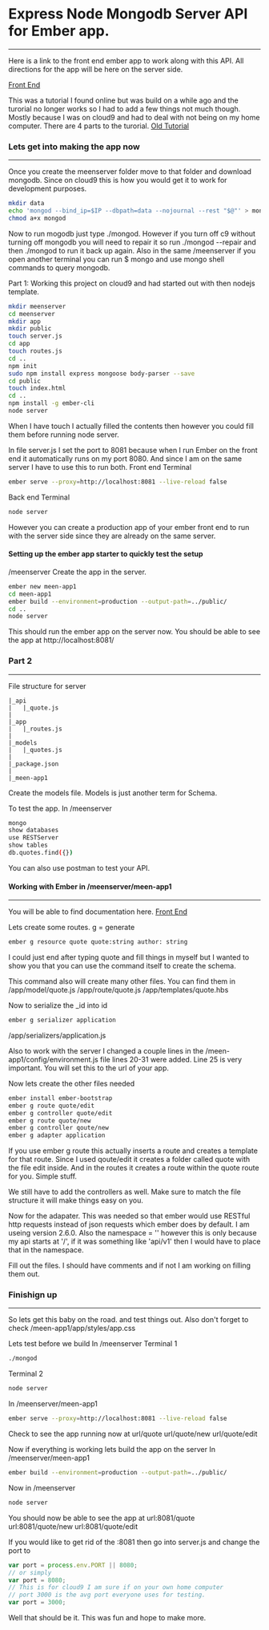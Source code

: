 # Express Node Mongodb Server API for Ember app. 
---
Here is a link to the front end ember app to work along with
this API. All directions for the app will be here on the server
side. 

[Front End](../../../meen-app1/blob/master/README.md)


This was a tutorial I found online but was build on a while ago 
and the turorial no longer works so I had to add a few things not
much though. Mostly because I was on cloud9 and had to deal with 
not being on my home computer. There are 4 parts to the turorial.
[Old Tutorial](http://www.programwitherik.com/setup-your-ember-project-with-node/)


### Lets get into making the app now
---
Once you create the meenserver folder move to that folder and 
download mongodb. Since on cloud9 this is how you would get it to
work for development purposes. 
```bash
mkdir data
echo 'mongod --bind_ip=$IP --dbpath=data --nojournal --rest "$@"' > mongod
chmod a+x mongod
```
Now to run mogodb just type ./mongod. However if you turn off c9 
without turning off mongodb you will need to repair it so run
./mongod --repair and then ./mongod to run it back up again. 
Also in the same /meenserver if you open another terminal you can
run $ mongo and use mongo shell commands to query mongodb.

Part 1: Working this project on cloud9 and had started out with then
nodejs template. 
```bash
mkdir meenserver
cd meenserver
mkdir app
mkdir public
touch server.js
cd app
touch routes.js
cd ..
npm init
sudo npm install express mongoose body-parser --save
cd public 
touch index.html
cd ..
npm install -g ember-cli
node server 
```
When I have touch <fileName> I actually filled the contents then
however you could fill them before running node server. 

In file server.js I set the port to 8081 because when I run 
Ember on the front end it automatically runs on my port 8080.
And since I am on the same server I have to use this to run both. 
Front end Terminal
```bash
ember serve --proxy=http://localhost:8081 --live-reload false
```
Back end Terminal
```bash
node server
```
However you can create a production app of your ember front end to
run with the server side since they are already on the same server.

#### Setting up the ember app starter to quickly test the setup
/meenserver
Create the app in the server.
```bash
ember new meen-app1
cd meen-app1
ember build --environment=production --output-path=../public/
cd ..
node server
```
This should run the ember app on the server now. You should 
be able to see the app at http://localhost:8081/ 

### Part 2
---
File structure for server

    |_api
    |   |_quote.js
    |
    |_app
    |   |_routes.js
    |
    |_models
    |   |_quotes.js
    |
    |_package.json
    |
    |_meen-app1

Create the models file. Models is just another term for Schema.

To test the app. In /meenserver 
```bash
mongo
show databases
use RESTServer
show tables
db.quotes.find({}) 
```
You can also use postman to test your API. 

#### Working with Ember in /meenserver/meen-app1
---
You will be able to find documentation here.
[Front End](../../../meen-app1/blob/master/README.md)

Lets create some routes. g = generate
```bash
ember g resource quote quote:string author: string
```
I could just end after typing quote and fill things in myself but I
wanted to show you that you can use the command itself to create the
schema. 

This command also will create many other files. You can find them in
/app/model/quote.js
/app/route/quote.js
/app/templates/quote.hbs

Now to serialize the _id into id
```bash
ember g serializer application
```
/app/serializers/application.js

Also to work with the server I changed a couple lines in the
/meen-app1/config/environment.js file
lines 20-31 were added. Line 25 is very important. You will set
this to the url of your app. 

Now lets create the other files needed
```bash
ember install ember-bootstrap
ember g route quote/edit
ember g controller quote/edit
ember g route quote/new
ember g controller qoute/new
ember g adapter application
```
If you use ember g route this actually inserts a route and creates
a template for that route. Since I used qoute/edit it creates a 
folder called quote with the file edit inside. And in the routes
it creates a route within the quote route for you. Simple stuff. 

We still have to add the controllers as well. Make sure to match 
the file structure it will make things easy on you. 

Now for the adapater. This was needed so that ember would use
RESTful http requests instead of json requests which ember does
by default. I am useing version 2.6.0. Also the namespace = ''
however this is only because my api starts at '/', if it was 
something like 'api/v1' then I would have to place that in the
namespace. 

Fill out the files. I should have comments and if not I am working
on filling them out. 

### Finishign up
---
So lets get this baby on the road. and test things out. 
Also don't forget to check /meen-app1/app/styles/app.css

Lets test before we build
In /meenserver
Terminal 1
```bash
./mongod
```
Terminal 2
```bash
node server
```
In /meenserver/meen-app1
```bash
ember serve --proxy=http://localhost:8081 --live-reload false
```
Check to see the app running now at 
url/quote 
url/quote/new
url/quote/edit

Now if everything is working lets build the app on the server
In /meenserver/meen-app1
```bash
ember build --environment=production --output-path=../public/
```
Now in /meenserver
```bash
node server
```
You should now be able to see the app at
url:8081/quote
url:8081/quote/new
url:8081/quote/edit

If you would like to get rid of the :8081 then go into server.js
and change the port to 
```javascript
var port = process.env.PORT || 8080;
// or simply
var port = 8080;
// This is for cloud9 I am sure if on your own home computer
// port 3000 is the avg port everyone uses for testing. 
var port = 3000;
```

Well that should be it. This was fun and hope to make more. 

